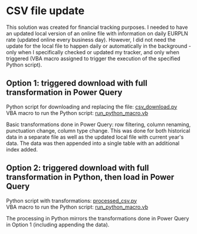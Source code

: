 # CSV file update

This solution was created for financial tracking purposes. I needed to have an updated local version of an online file with information on daily EURPLN rate (updated online every business day). However, I did not need the update for the local file to happen daily or automatically in the background - only when I specifically checked or updated my tracker, and only when triggered (VBA macro assigned to trigger the execution of the specified Python script).

## Option 1: triggered download with full transformation in Power Query
Python script for downloading and replacing the file: [csv_download.py](https://github.com/alchrt/triggered_download/blob/main/csv_download.py)  
VBA macro to run the Python script: [run_python_macro.vb](https://github.com/alchrt/triggered_download/blob/main/run_python_macro.vb)  

Basic transformations done in Power Query: row filtering, column renaming, punctuation change, column type change. This was done for both historical data in a separate file as well as the updated local file with current year's data. The data was then appended into a single table with an additional index added.  

## Option 2: triggered download with full transformation in Python, then load in Power Query
Python script with transformations: [processed_csv.py](https://github.com/alchrt/triggered_download/blob/main/processed_csv.py)  
VBA macro to run the Python script: [run_python_macro.vb](https://github.com/alchrt/triggered_download/blob/main/run_python_macro.vb)

The processing in Python mirrors the transformations done in Power Query in Option 1 (including appending the data).
